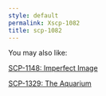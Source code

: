 ```yaml
---
style: default
permalink: Xscp-1082
title: scp-1082
---
```

You may also like:

[SCP-1148: Imperfect Image](http://scp-wiki.net/scp-1148)

[SCP-1329: The Aquarium](http://scp-wiki.net/scp-1329)
